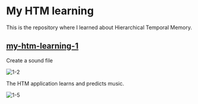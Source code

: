 # My HTM learning

This is the repository where I learned about Hierarchical Temporal Memory.

## [my-htm-learning-1](https://github.com/PonDad/My-HTM-learning/tree/master/my-htm-learning-1)

Create a sound file

![1-2](https://github.com/PonDad/My-HTM-learning/blob/master/my-htm-learning-1/images/1-2.gif)

The HTM application learns and predicts music.

![1-5](https://github.com/PonDad/My-HTM-learning/blob/master/my-htm-learning-1/images/1-5.gif)